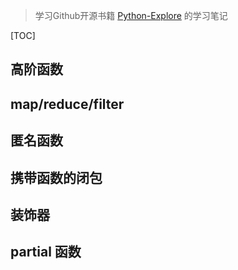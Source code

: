 > 学习Github开源书籍 [Python-Explore](https://funhacks.gitbooks.io/explore-python/content/) 的学习笔记

[TOC]


## 高阶函数




## map/reduce/filter




## 匿名函数




## 携带函数的闭包



## 装饰器



## partial 函数

